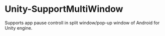 # Unity-SupportMultiWindow
Supports app pause controll in split window/pop-up window of Android for Unity engine.
